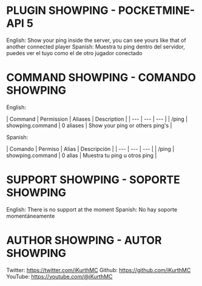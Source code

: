 # PLUGIN SHOWPING - POCKETMINE-API 5

English: Show your ping inside the server, you can see yours like that of another connected player
Spanish: Muestra tu ping dentro del servidor, puedes ver el tuyo como el de otro jugador conectado

# COMMAND SHOWPING - COMANDO SHOWPING

English:

| Command | Permission | Aliases | Description |
| --- | --- | --- |
| /ping | showping.command | 0 aliases | Show your ping or others ping's |

Spanish:

| Comando | Permiso | Alias | Descripción |
| --- | --- | --- |
| /ping | showping.command | 0 alias | Muestra tu ping u otros ping |

# SUPPORT SHOWPING - SOPORTE SHOWPING

English: There is no support at the moment
Spanish: No hay soporte momentáneamente

# AUTHOR SHOWPING - AUTOR SHOWPING

Twitter: https://twitter.com/iKurthMC
Github: https://github.com/iKurthMC
YouTube: https://youtube.com/@iKurthMC